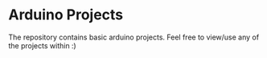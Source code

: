 # Arduino Projects
The repository contains basic arduino projects.
Feel free to view/use any of the projects within :)
